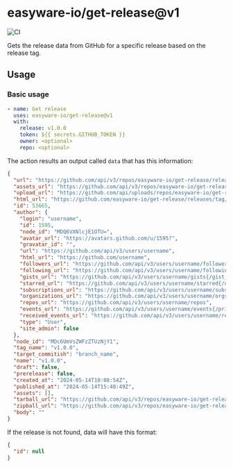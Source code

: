# easyware-io/get-release@v1

![CI](https://github.com/easyware-io/get-release/actions/workflows/build.yml/badge.svg)

Gets the release data from GitHub for a specific release based on the release tag.

## Usage

### Basic usage

```yaml
- name: Get release
  uses: easyware-io/get-release@v1
  with:
    release: v1.0.0
    token: ${{ secrets.GITHUB_TOKEN }}
    owner: <optional>
    repo: <optional>
```

The action results an output called `data` that has this information:

```json
{
  "url": "https://github.com/api/v3/repos/easyware-io/get-release/releases/53665",
  "assets_url": "https://github.com/api/v3/repos/easyware-io/get-release/releases/53665/assets",
  "upload_url": "https://github.com/api/uploads/repos/easyware-io/get-release/releases/53665/assets{?name,label}",
  "html_url": "https://github.com/easyware-io/get-release/releases/tag/v1.0.0",
  "id": 53665,
  "author": {
    "login": "username",
    "id": 1595,
    "node_id": "MDQ6VXNlcjE1OTU=",
    "avatar_url": "https://avatars.github.com/u/1595?",
    "gravatar_id": "",
    "url": "https://github.com/api/v3/users/username",
    "html_url": "https://github.com/username",
    "followers_url": "https://github.com/api/v3/users/username/followers",
    "following_url": "https://github.com/api/v3/users/username/following{/other_user}",
    "gists_url": "https://github.com/api/v3/users/username/gists{/gist_id}",
    "starred_url": "https://github.com/api/v3/users/username/starred{/owner}{/repo}",
    "subscriptions_url": "https://github.com/api/v3/users/username/subscriptions",
    "organizations_url": "https://github.com/api/v3/users/username/orgs",
    "repos_url": "https://github.com/api/v3/users/username/repos",
    "events_url": "https://github.com/api/v3/users/username/events{/privacy}",
    "received_events_url": "https://github.com/api/v3/users/username/received_events",
    "type": "User",
    "site_admin": false
  },
  "node_id": "MDc6UmVsZWFzZTUzNjY1",
  "tag_name": "v1.0.0",
  "target_commitish": "branch_name",
  "name": "v1.0.0",
  "draft": false,
  "prerelease": false,
  "created_at": "2024-05-14T10:08:54Z",
  "published_at": "2024-05-14T15:48:49Z",
  "assets": [],
  "tarball_url": "https://github.com/api/v3/repos/easyware-io/get-release/tarball/v1.0.0",
  "zipball_url": "https://github.com/api/v3/repos/easyware-io/get-release/zipball/v1.0.0",
  "body": ""
}
```

If the release is not found, data will have this format:

```json
{
  "id": null
}
```

